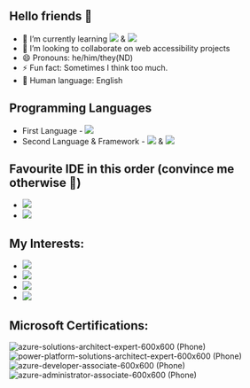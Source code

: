 ## Hello friends 👋
- 🌱 I’m currently learning <img src="https://img.shields.io/badge/Ruby-CC342D?style=for-the-badge&logo=ruby&logoColor=white" /> & <img src="https://img.shields.io/badge/React-20232A?style=for-the-badge&logo=react&logoColor=61DAFB" />
- 👯 I’m looking to collaborate on web accessibility projects
- 😄 Pronouns: he/him/they(ND)
- ⚡ Fun fact: Sometimes I think too much.
- 💬 Human language: English

Programming Languages
--------------------
- First Language -  <img src="https://img.shields.io/badge/JavaScript-323330?style=for-the-badge&logo=javascript&logoColor=F7DF1E" />
- Second Language & Framework -   <img src="https://img.shields.io/badge/C%23-239120?style=for-the-badge&logo=c-sharp&logoColor=white"/> &  <img src="https://img.shields.io/badge/.NET-5C2D91?style=for-the-badge&logo=.net&logoColor=white"/>

Favourite IDE in this order (convince me otherwise 🤞)
--------------------
  -  <img src="https://img.shields.io/badge/Visual_Studio_Code-0078D4?style=for-the-badge&logo=visual%20studio%20code&logoColor=white" />
  -  <img src="https://img.shields.io/badge/Visual_Studio-5C2D91?style=for-the-badge&logo=visual%20studio&logoColor=white" />
  
My Interests:
--------------------
-  <img src="https://img.shields.io/badge/GitHub-100000?style=for-the-badge&logo=github&logoColor=white" />
-  <img src="https://img.shields.io/badge/TypeScript-007ACC?style=for-the-badge&logo=typescript&logoColor=white" />
-  <img src="https://img.shields.io/badge/Gatsby-663399?style=for-the-badge&logo=gatsby&logoColor=white"/>
-  <img src="https://img.shields.io/badge/Rust-000000?style=for-the-badge&logo=rust&logoColor=white" /> 

Microsoft Certifications:
--------------------

![azure-solutions-architect-expert-600x600 (Phone)](https://user-images.githubusercontent.com/73515865/160349161-a489f1b3-dcae-453d-bd05-44ff2890295c.png)
![power-platform-solutions-architect-expert-600x600 (Phone)](https://user-images.githubusercontent.com/73515865/160348895-94696c04-ebea-45fb-8432-d1780b8c5501.png)
![azure-developer-associate-600x600 (Phone)](https://user-images.githubusercontent.com/73515865/160349211-b834e72f-7cb9-47f5-bffb-0c7aeb599c0f.png)
![azure-administrator-associate-600x600 (Phone)](https://user-images.githubusercontent.com/73515865/160349251-385fbe70-2473-4541-8503-a80cbcfca25b.png)


